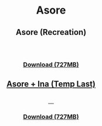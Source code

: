 <div align=center>
  <h1 align=center>Asore</h1>
  <h2>Asore (Recreation)</h2>
  <h3>
    <img src="">
    <img src="">
    <img src="">
    <img src="">
    <img src="">
  </h3>
  <h3><a href=https://files.catbox.moe/6ey0p1.zip>Download (727MB)</h3>

  <h2>Asore + Ina (Temp Last)</h2>
  <h3>
    <img src="">
    <img src="">
    <img src="">
    <img src="">
    <img src="">
  </h3>
  <h3><a href=https://files.catbox.moe/ieax9d.zip>Download (727MB)</h3>
</div>
